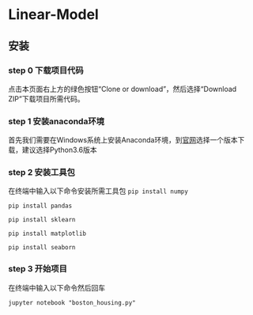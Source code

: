 # Linear-Model

## 安装

### step 0 下载项目代码
点击本页面右上方的绿色按钮“Clone or download”，然后选择“Download ZIP”下载项目所需代码。
### step 1 安装anaconda环境
首先我们需要在Windows系统上安装Anaconda环境，到[官网](https://www.anaconda.com/download)选择一个版本下载，建议选择Python3.6版本
### step 2 安装工具包
在终端中输入以下命令安装所需工具包
`pip install numpy`

`pip install pandas`

`pip install sklearn`

`pip install matplotlib`

`pip install seaborn`

### step 3 开始项目
在终端中输入以下命令然后回车

`jupyter notebook "boston_housing.py"`
